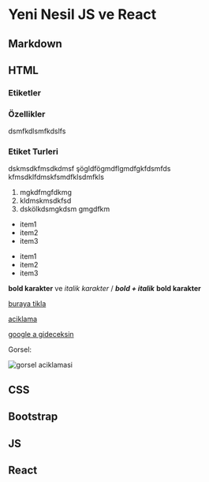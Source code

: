 # Yeni Nesil JS ve React
## Markdown
## HTML
### Etiketler
### Özellikler
dsmfkdlsmfkdslfs
### Etiket Turleri
dskmsdkfmsdkdmsf
şögldfögmdflgmdfgkfdsmfds
kfmsdklfdmskfsmdfklsdmfkls
1. mgkdfmgfdkmg
2. kldmskmsdkfsd
3. dskölkdsmgkdsm gmgdfkm

- item1
- item2
- item3

* item1
* item2
* item3

**bold karakter** ve *italik karakter* / ***bold + italik***
**bold karakter**

[buraya tikla](http://js.com)

[aciklama](link)

[google a gideceksin](http://google.com)

Gorsel:

![gorsel aciklamasi](https://picsum.photos/300/250)

## CSS
## Bootstrap
## JS
## React